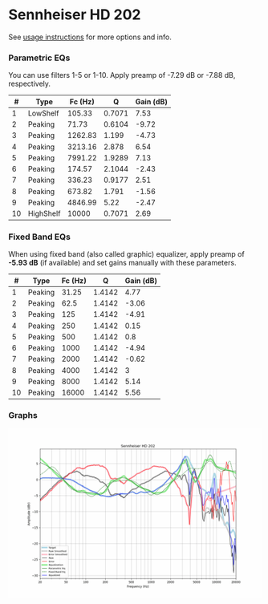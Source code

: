 # Sennheiser HD 202
See [usage instructions](https://github.com/jaakkopasanen/AutoEq#usage) for more options and info.

### Parametric EQs
You can use filters 1-5 or 1-10. Apply preamp of -7.29 dB or -7.88 dB, respectively.

|   # | Type      |   Fc (Hz) |      Q |   Gain (dB) |
|-----|-----------|-----------|--------|-------------|
|   1 | LowShelf  |    105.33 | 0.7071 |        7.53 |
|   2 | Peaking   |     71.73 | 0.6104 |       -9.72 |
|   3 | Peaking   |   1262.83 | 1.199  |       -4.73 |
|   4 | Peaking   |   3213.16 | 2.878  |        6.54 |
|   5 | Peaking   |   7991.22 | 1.9289 |        7.13 |
|   6 | Peaking   |    174.57 | 2.1044 |       -2.43 |
|   7 | Peaking   |    336.23 | 0.9177 |        2.51 |
|   8 | Peaking   |    673.82 | 1.791  |       -1.56 |
|   9 | Peaking   |   4846.99 | 5.22   |       -2.47 |
|  10 | HighShelf |  10000    | 0.7071 |        2.69 |

### Fixed Band EQs
When using fixed band (also called graphic) equalizer, apply preamp of **-5.93 dB** (if available) and set gains manually with these parameters.

|   # | Type    |   Fc (Hz) |      Q |   Gain (dB) |
|-----|---------|-----------|--------|-------------|
|   1 | Peaking |     31.25 | 1.4142 |        4.77 |
|   2 | Peaking |     62.5  | 1.4142 |       -3.06 |
|   3 | Peaking |    125    | 1.4142 |       -4.91 |
|   4 | Peaking |    250    | 1.4142 |        0.15 |
|   5 | Peaking |    500    | 1.4142 |        0.8  |
|   6 | Peaking |   1000    | 1.4142 |       -4.94 |
|   7 | Peaking |   2000    | 1.4142 |       -0.62 |
|   8 | Peaking |   4000    | 1.4142 |        3    |
|   9 | Peaking |   8000    | 1.4142 |        5.14 |
|  10 | Peaking |  16000    | 1.4142 |        5.56 |

### Graphs
![](./Sennheiser%20HD%20202.png)
